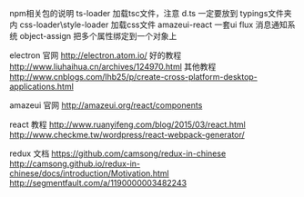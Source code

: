 
npm相关包的说明
ts-loader 加载tsc文件，注意 d.ts 一定要放到 typings文件夹内
css-loader\style-loader 加载css文件
amazeui-react 一套ui
flux 消息通知系统
object-assign 把多个属性绑定到一个对象上

electron 官网
http://electron.atom.io/
好的教程
http://www.liuhaihua.cn/archives/124970.html
其他教程
http://www.cnblogs.com/lhb25/p/create-cross-platform-desktop-applications.html

amazeui 官网
http://amazeui.org/react/components

react 教程
http://www.ruanyifeng.com/blog/2015/03/react.html
http://www.checkme.tw/wordpress/react-webpack-generator/

redux 文档
https://github.com/camsong/redux-in-chinese
http://camsong.github.io/redux-in-chinese/docs/introduction/Motivation.html
http://segmentfault.com/a/1190000003482243
